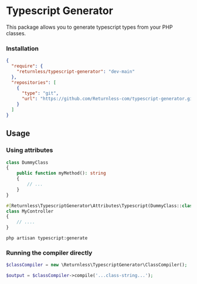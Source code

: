# Typescript Generator

This package allows you to generate typescript types from your PHP classes.

### Installation

```json
{
  "require": {
    "returnless/typescript-generator": "dev-main"
  },
  "repositories": [
    {
      "type": "git",
      "url": "https://github.com/Returnless-com/typescript-generator.git"
    }
  ]
}
```

## Usage

### Using attributes

```php
class DummyClass
{
    public function myMethod(): string
    {
        // ...
    }
}

#[Returnless\TypescriptGenerator\Attributes\Typescript(DummyClass::class)]
class MyController
{
    // ....
}
```

```shell
php artisan typescript:generate
```

### Running the compiler directly

```php
$classCompiler = new \Returnless\TypescriptGenerator\ClassCompiler();

$output = $classCompiler->compile('...class-string...');
```
